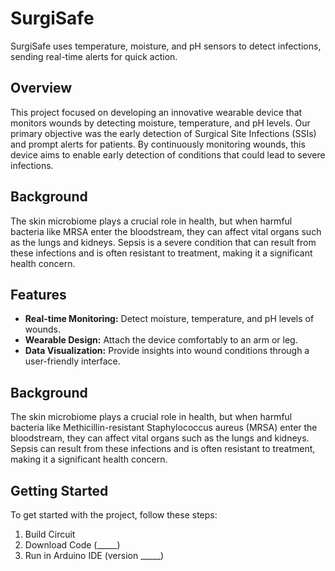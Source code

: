 # SurgiSafe
SurgiSafe uses temperature, moisture, and pH sensors to detect infections, sending real-time alerts for quick action.

## Overview
This project focused on developing an innovative wearable device that monitors wounds by detecting moisture, temperature, and pH levels. Our primary objective was the early detection of Surgical Site Infections (SSIs) and prompt alerts for patients. By continuously monitoring wounds, this device aims to enable early detection of conditions that could lead to severe infections.

## Background
The skin microbiome plays a crucial role in health, but when harmful bacteria like MRSA enter the bloodstream, they can affect vital organs such as the lungs and kidneys. Sepsis is a severe condition that can result from these infections and is often resistant to treatment, making it a significant health concern.

## Features
- **Real-time Monitoring:** Detect moisture, temperature, and pH levels of wounds.
- **Wearable Design:** Attach the device comfortably to an arm or leg.
- **Data Visualization:** Provide insights into wound conditions through a user-friendly interface.


## Background
The skin microbiome plays a crucial role in health, but when harmful bacteria like Methicillin-resistant Staphylococcus aureus (MRSA) enter the bloodstream, they can affect vital organs such as the lungs and kidneys. Sepsis can result from these infections and is often resistant to treatment, making it a significant health concern. 


## Getting Started
To get started with the project, follow these steps:

1. Build Circuit
2. Download Code (_____)
3. Run in Arduino IDE (version _____)
